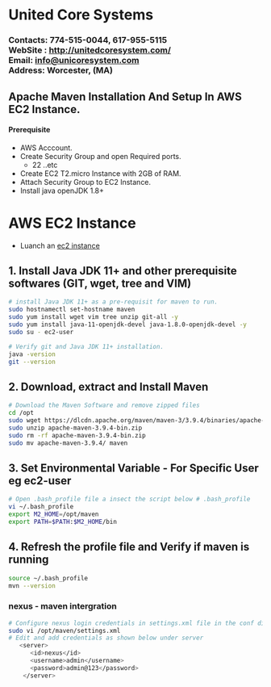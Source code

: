# United Core Systems

### Contacts: 774-515-0044, 617-955-5115<br> WebSite : <http://unitedcoresystem.com/><br>Email: info@unicoresystem.com <br>Address: Worcester, (MA)

## Apache Maven Installation And Setup In AWS EC2 Instance.
#### Prerequisite
+ AWS Acccount.
+ Create Security Group and open Required ports.
   + 22 ..etc
+ Create EC2 T2.micro Instance with 2GB of RAM.
+ Attach Security Group to EC2 Instance.
+ Install java openJDK 1.8+


# AWS EC2 Instance 
- Luanch an [ec2 instance](../EC2_Instances/README.md)


## 1. Install Java JDK 11+ and other prerequisite softwares (GIT, wget, tree and VIM)

``` sh
# install Java JDK 11+ as a pre-requisit for maven to run.
sudo hostnamectl set-hostname maven
sudo yum install wget vim tree unzip git-all -y
sudo yum install java-11-openjdk-devel java-1.8.0-openjdk-devel -y
sudo su - ec2-user

# Verify git and Java JDK 11+ installation.
java -version
git --version
```

## 2. Download, extract and Install Maven
``` sh
# Download the Maven Software and remove zipped files
cd /opt
sudo wget https://dlcdn.apache.org/maven/maven-3/3.9.4/binaries/apache-maven-3.9.4-bin.zip
sudo unzip apache-maven-3.9.4-bin.zip
sudo rm -rf apache-maven-3.9.4-bin.zip
sudo mv apache-maven-3.9.4/ maven
```
## 3. Set Environmental Variable  - For Specific User eg ec2-user
``` sh
# Open .bash_profile file a insect the script below # .bash_profile 
vi ~/.bash_profile  
export M2_HOME=/opt/maven
export PATH=$PATH:$M2_HOME/bin
```
## 4. Refresh the profile file and Verify if maven is running
```sh
source ~/.bash_profile
mvn --version
```
### nexus - maven intergration 
```sh
# Configure nexus login credentials in settings.xml file in the conf directory in the maven server  
sudo vi /opt/maven/settings.xml          
# Edit and add credentials as shown below under server 
   <server>
      <id>nexus</id>
      <username>admin</username>
      <password>admin@123</password>
    </server>
```